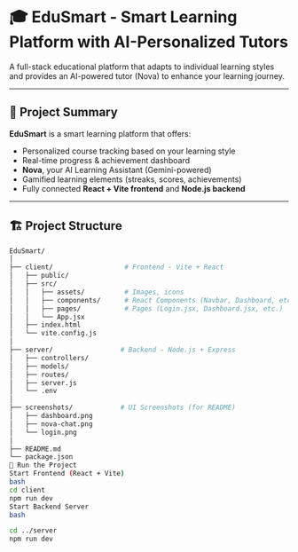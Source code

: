 # 🎓 EduSmart - Smart Learning Platform with AI-Personalized Tutors

A full-stack educational platform that adapts to individual learning styles and provides an AI-powered tutor (Nova) to enhance your learning journey.

---

## 📌 Project Summary

**EduSmart** is a smart learning platform that offers:
- Personalized course tracking based on your learning style
- Real-time progress & achievement dashboard
- **Nova**, your AI Learning Assistant (Gemini-powered)
- Gamified learning elements (streaks, scores, achievements)
- Fully connected **React + Vite frontend** and **Node.js backend**

---

## 🏗️ Project Structure

```bash
EduSmart/
│
├── client/                  # Frontend - Vite + React
│   ├── public/
│   ├── src/
│   │   ├── assets/          # Images, icons
│   │   ├── components/      # React Components (Navbar, Dashboard, etc.)
│   │   ├── pages/           # Pages (Login.jsx, Dashboard.jsx, etc.)
│   │   └── App.jsx
│   ├── index.html
│   └── vite.config.js
│
├── server/                 # Backend - Node.js + Express
│   ├── controllers/
│   ├── models/
│   ├── routes/
│   ├── server.js
│   └── .env
│
├── screenshots/            # UI Screenshots (for README)
│   ├── dashboard.png
│   ├── nova-chat.png
│   └── login.png
│
├── README.md
└── package.json
🔄 Run the Project
Start Frontend (React + Vite)
bash
cd client
npm run dev
Start Backend Server
bash

cd ../server
npm run dev
